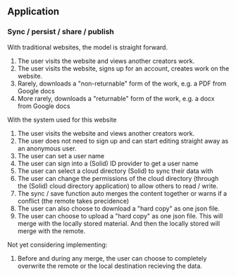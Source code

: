 

## Application

### Sync / persist / share / publish

With traditional websites, the model is straight forward.

1. The user visits the website and views another creators work.
2. The user visits the website, signs up for an account, creates work on the website.
3. Rarely, downloads a "non-returnable" form of the work, e.g. a PDF from Google docs
4. More rarely, downloads a "returnable" form of the work, e.g. a docx from Google docs

With the system used for this website

1. The user visits the website and views another creators work.
2. The user does not need to sign up and can start editing straight away as an anonymous user.
3. The user can set a user name
4. The user can sign into a (Solid) ID provider to get a user name
5. The user can select a cloud directory (Solid) to sync their data with
6. The user can change the permissions of the cloud directory (through the (Solid) cloud directory application) to allow others to read / write.
7. The sync / save function auto merges the content together or warns if a conflict (the remote takes precidence)
8. The user can also choose to download a "hard copy" as one json file.
9. The user can choose to upload a "hard copy" as one json file.  This will merge with the locally stored material.  And then the locally stored will merge with the remote.

Not yet considering implementing:
1. Before and during any merge, the user can choose to completely overwrite the remote or the local destination recieving the data.
